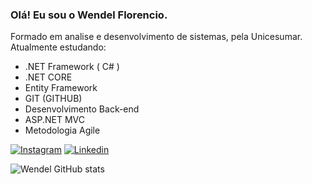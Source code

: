 ### Olá! Eu sou o Wendel Florencio.

Formado em analise e desenvolvimento de sistemas, pela Unicesumar.
Atualmente estudando:
 - .NET Framework ( C# )
 - .NET CORE
 - Entity Framework
 - GIT (GITHUB)
 - Desenvolvimento Back-end
 - ASP.NET MVC
 - Metodologia Agile
 
 
 [![Instagram](https://img.shields.io/badge/Instagram-E4405F?style=for-the-badge&logo=instagram&logoColor=white)](https://www.instagram.com/wendelflorencio/)
[![Linkedin](https://img.shields.io/badge/LinkedIn-0077B5?style=for-the-badge&logo=linkedin&logoColor=white)](https://www.linkedin.com/in/wendel-florencio/)

![Wendel GitHub stats](https://github-readme-stats.vercel.app/api?username=fl0rencio&show_icons=true&theme=radical)
